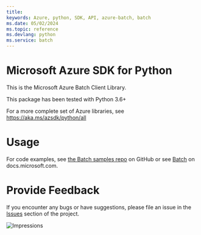 ```yaml
---
title: 
keywords: Azure, python, SDK, API, azure-batch, batch
ms.date: 05/02/2024
ms.topic: reference
ms.devlang: python
ms.service: batch
---
```

# Microsoft Azure SDK for Python

This is the Microsoft Azure Batch Client Library.

This package has been tested with Python 3.6+

For a more complete set of Azure libraries, see https://aka.ms/azsdk/python/all

# Usage

For code examples, see [the Batch samples repo](https://github.com/Azure/azure-batch-samples/tree/master/Python)
on GitHub or see [Batch](/python/api/overview/azure/batch)
on docs.microsoft.com.


# Provide Feedback

If you encounter any bugs or have suggestions, please file an issue in the
[Issues](https://github.com/Azure/azure-sdk-for-python/issues)
section of the project.


![Impressions](https://azure-sdk-impressions.azurewebsites.net/api/impressions/azure-sdk-for-python%2Fazure-batch%2FREADME.png)

